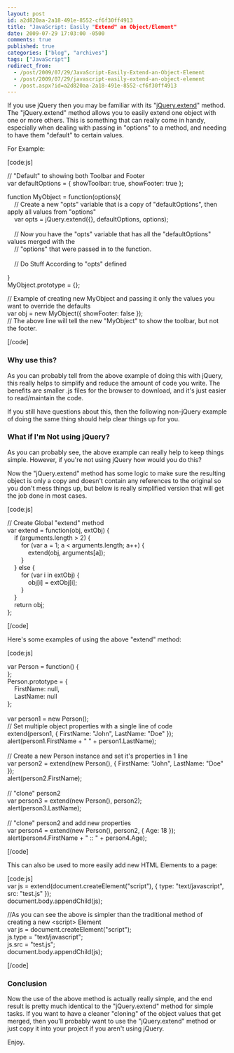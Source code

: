 ```yaml
---
layout: post
id: a2d820aa-2a18-491e-8552-cf6f30ff4913
title: "JavaScript: Easily "Extend" an Object/Element"
date: 2009-07-29 17:03:00 -0500
comments: true
published: true
categories: ["blog", "archives"]
tags: ["JavaScript"]
redirect_from: 
  - /post/2009/07/29/JavaScript-Easily-Extend-an-Object-Element
  - /post/2009/07/29/javascript-easily-extend-an-object-element
  - /post.aspx?id=a2d820aa-2a18-491e-8552-cf6f30ff4913
---
```

<!-- more -->
<p>If you use jQuery then you may be familiar with its "<a href="http://docs.jquery.com/Utilities/jQuery.extend">jQuery.extend</a>" method. The "jQuery.extend" method allows you to easily extend one object with one or more others. This is something that can really come in handy, especially when dealing with passing in "options" to a method, and needing to have them "default" to certain values.</p>
<p>For Example:</p>
<p>[code:js]</p>
<p>// "Default" to showing both Toolbar and Footer<br />var defaultOptions = { showToolbar: true, showFooter: true };</p>
<p>function MyObject = function(options){<br />&nbsp;&nbsp;&nbsp; // Create a new "opts" variable that is a copy of "defaultOptions", then apply all values from "options"<br />&nbsp;&nbsp;&nbsp; var opts = jQuery.extend({}, defaultOptions, options);<br /><br />&nbsp;&nbsp;&nbsp; // Now you have the "opts" variable that has all the "defaultOptions" values merged with the<br />&nbsp;&nbsp;&nbsp; // "options" that were passed in to the function.<br /><br />&nbsp;&nbsp;&nbsp; // Do Stuff According to "opts" defined</p>
<p>}<br />MyObject.prototype = {};</p>
<p>// Example of creating new MyObject and passing it only the values you want to override the defaults<br />var obj = new MyObject({ showFooter: false });<br />// The above line will tell the new "MyObject" to show the toolbar, but not the footer.</p>
<p>[/code]</p>
<h3>Why use this?</h3>
<p>As you can probably tell from the above example of doing this with jQuery, this really helps to simplify and reduce the amount of code you write. The benefits are smaller .js files for the browser to download, and it's just easier to read/maintain the code.</p>
<p>If you still have questions about this, then the following non-jQuery example of doing the same thing should help clear things up for you.</p>
<h3>What if I'm Not using jQuery?<br /></h3>
<p>As you can probably see, the above example can really help to keep things simple. However, if you're not using jQuery how would you do this?</p>
<p>Now the "jQuery.extend" method has some logic to make sure the resulting object is only a copy and doesn't contain any references to the original so you don't mess things up, but below is really simplified version that will get the job done in most cases.</p>
<p>[code:js]</p>
<p>// Create Global "extend" method<br />var extend = function(obj, extObj) {<br />&nbsp;&nbsp;&nbsp; if (arguments.length &gt; 2) {<br />&nbsp;&nbsp;&nbsp;&nbsp;&nbsp;&nbsp;&nbsp; for (var a = 1; a &lt; arguments.length; a++) {<br />&nbsp;&nbsp;&nbsp;&nbsp;&nbsp;&nbsp;&nbsp;&nbsp;&nbsp;&nbsp;&nbsp; extend(obj, arguments[a]);<br />&nbsp;&nbsp;&nbsp;&nbsp;&nbsp;&nbsp;&nbsp; }<br />&nbsp;&nbsp;&nbsp; } else {<br />&nbsp;&nbsp;&nbsp;&nbsp;&nbsp;&nbsp;&nbsp; for (var i in extObj) {<br />&nbsp;&nbsp;&nbsp;&nbsp;&nbsp;&nbsp;&nbsp;&nbsp;&nbsp;&nbsp;&nbsp; obj[i] = extObj[i];<br />&nbsp;&nbsp;&nbsp;&nbsp;&nbsp;&nbsp;&nbsp; }<br />&nbsp;&nbsp;&nbsp; }<br />&nbsp;&nbsp;&nbsp; return obj;<br />};</p>
<p>[/code]</p>
<p>Here's some examples of using the above "extend" method:</p>
<p>[code:js]</p>
<p>var Person = function() {<br />};<br />Person.prototype = {<br />&nbsp;&nbsp;&nbsp; FirstName: null,<br />&nbsp;&nbsp;&nbsp; LastName: null<br />};&nbsp;&nbsp;&nbsp;&nbsp;&nbsp;&nbsp;&nbsp; <br /><br />var person1 = new Person();<br />// Set multiple object properties with a single line of code<br />extend(person1, { FirstName: "John", LastName: "Doe" });<br />alert(person1.FirstName + " " + person1.LastName);<br /><br />// Create a new Person instance and set it's properties in 1 line<br />var person2 = extend(new Person(), { FirstName: "John", LastName: "Doe" });<br />alert(person2.FirstName);<br /><br />// "clone" person2<br />var person3 = extend(new Person(), person2);<br />alert(person3.LastName);<br /><br />// "clone" person2 and add new properties<br />var person4 = extend(new Person(), person2, { Age: 18 });<br />alert(person4.FirstName + " :: " + person4.Age);</p>
<p>[/code]</p>
<p>This can also be used to more easily add new HTML Elements to a page:</p>
<p>[code:js]<br />var js = extend(document.createElement("script"), { type: "text/javascript", src: "test.js" });<br />document.body.appendChild(js);</p>
<p>//As you can see the above is simpler than the traditional method of creating a new &lt;script&gt; Element<br />var js = document.createElement("script");<br />js.type = "text/javascript";<br />js.src = "test.js";<br />document.body.appendChild(js);</p>
<p>[/code]</p>
<h3>Conclusion</h3>
<p>Now the use of the above method is actually really simple, and the end result is pretty much identical to the "jQuery.extend" method for simple tasks. If you want to have a cleaner "cloning" of the object values that get merged, then you'll probably want to use the "jQuery.extend" method or just copy it into your project if you aren't using jQuery.</p>
<p>Enjoy.</p>
